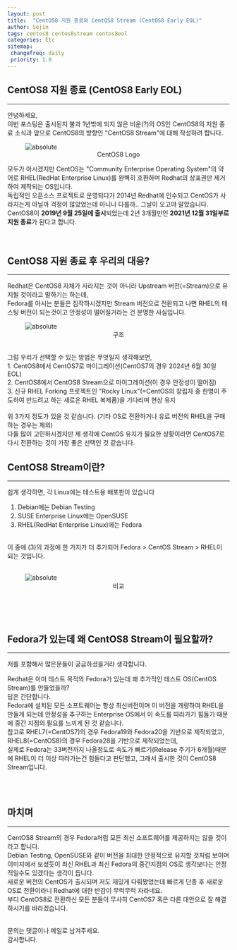 ```yaml
---
layout: post
title:  "CentOS8 지원 종료와 CentOS8 Stream (CentOS8 Early EOL)"
author: Sejin
tags: centos8 centos8stream centos8eol
categories: Etc
sitemap:
 changefreq: daily
 priority: 1.0
---
```


## CentOS8 지원 종료 (CentOS8 Early EOL)
---
안녕하세요, <br>
이번 포스팅은 출시된지 불과 1년밖에 되지 않은 비운(?)의 OS인 CentOS8의 지원 종료 소식과 앞으로 CentOS8의 방향인 "CentOS8 Stream"에 대해 작성하려 합니다.
<br>

<figure>
  <img data-action="zoom" src='{{ "/assets/img/centos8_logo.png" | relative_url }}' alt='absolute'>
  <figcaption style="text-align: center;">CentOS8 Logo</figcaption>
</figure>



모두가 아시겠지만 CentOS는 "Community Enterprise Operating System"의 약어로 RHEL(RedHat Enterprise Linux)를 완벽히 호환하며 Redhat의 상표권만 제거하여 제작되는 OS입니다.
<br>
독립적인 오픈소스 프로젝트로 운영되다가 2014년 Redhat에 인수되고 CentOS가 사라지는게 아닐까 걱정이 많았었는데 아니나 다를까.. 그날이 오고야 말았습니다.
<br>
CentOS8이 <b>2019년 9월 25일에 출시</b>되었는데 2년 3개월만인 <b>2021년 12월 31일부로 지원 종료</b>가 된다고 합니다.
<br>
<br>
<br>

## CentOS8 지원 종료 후 우리의 대응?
---
Redhat은 CentOS8 자체가 사라지는 것이 아니라 Upstream 버전(=Stream)으로 유지될 것이라고 말하기는 하는데,
<br>
Fedora를 아시는 분들은 짐작하시겠지만 Stream 버전으로 전환되고 나면 RHEL의 테스팅 버전이 되는것이고 안정성이 떨어질거라는 건 분명한 사실입니다.
<br>

<figure>
  <img data-action="zoom" src='{{ "/assets/img/3os.png" | relative_url }}' alt='absolute'>
  <figcaption style="text-align: center;">구조</figcaption>
</figure>

<br>
그럼 우리가 선택할 수 있는 방법은 무엇일지 생각해보면, <br>
1. CentOS8에서 CentOS7로 마이그레이션(CentOS7의 경우 2024년 6월 30일 EOL) <br>
2. CentOS8에서 CentOS8 Stream으로 마이그레이션(이 경우 안정성이 떨어짐) <br>
3. 신규 RHEL Forking 프로젝트인 "Rocky Linux"(=CentOS의 창립자 중 한명이 주도하여 만드려고 하는 새로운 RHEL 복제품)을 기다리며 현상 유지<br>
<br>
위 3가지 정도가 있을 것 같습니다. (기타 OS로 전환하거나 유료 버전의 RHEL을 구매하는 경우는 제외)
<br>
다들 많이 고민하시겠지만 제 생각에 CentOS 유지가 필요한 상황이라면 CentOS7로 다시 전환하는 것이 가장 좋은 선택인 것 같습니다.


<br>

## CentOS8 Stream이란?
---
쉽게 생각하면, 각 Linux에는 테스트용 배포판이 있습니다 <br>
1. Debian에는 Debian Testing <br>
2. SUSE Enterprise Linux에는 OpenSUSE <br>
3. RHEL(RedHat Enterprise Linux)에는 Fedora<br>
<br>
이 중에 (3)의 과정에 한 가지가 더 추가되어 Fedora > CentOS Stream > RHEL이 되는 것입니다. <br>
<br>

<figure>
  <img data-action="zoom" src='{{ "/assets/img/old_and_new.png" | relative_url }}' alt='absolute'>
  <figcaption style="text-align: center;">비교</figcaption>
</figure>


<br>

<br>
<br>

## Fedora가 있는데 왜 CentOS8 Stream이 필요할까?
---
저를 포함해서 많은분들이 궁금하셨을거라 생각합니다. <br>

Redhat은 이미 테스트 목적의 Fedora가 있는데 왜 추가적인 테스트 OS(CentOS Stream)를 만들었을까? <br>
답은 간단합니다. <br>
Fedora에 설치된 모든 소프트웨어는 항상 최신버전이며 이 버전을 개량하여 RHEL을 만들게 되는데 안정성을 추구하는 Enterprise OS에서 이 속도를 따라가기 힘들기 때문에 중간 지점의 필요를 느끼게 된 것 같습니다.
<br>
참고로 RHEL7(=CentOS7)의 경우 Fedora19와 Fedora20을 기반으로 제작되었고, RHEL8(=CentOS8)의 경우 Fedora28을 기반으로 제작되었는데,
<br>
실제로 Fedora는 33버전까지 나올정도로 속도가 빠르기(Release 주기가 6개월)때문에 RHEL이 더 이상 따라가는건 힘들다고 판단했고, 그래서 출시한 것이 CentOS8 Stream입니다.
<br>

<br>
<br>

## 마치며
---
CentOS8 Stream의 경우 Fedora처럼 모든 최신 소프트웨어를 제공하지는 않을 것이라고 합니다. 
<br>
Debian Testing, OpenSUSE와 같이 버전을 최대한 안정적으로 유지할 것처럼 보이며 이미지에서 보셨듯이 최신 RHEL과 최신 Fedora의 중간지점의 OS로 생각보다는 안정적일수도 있겠다는 생각이 듭니다.
<br>
새로운 버전의 CentOS가 출시되며 저도 재밌게 다뤄봤었는데 빠르게 단종 후 새로운 OS로 전환이라니  Redhat에 대한 반감이 무럭무럭 자라네요.
<br>
부디 CentOS8로 전환하신 모든 분들이 무사히 CentOS7 혹은 다른 대안으로 잘 해결하시기를 바라겠습니다.


<br>
문의는 댓글이나 메일로 남겨주세요. <br>
감사합니다.
